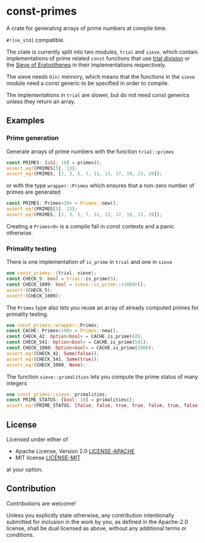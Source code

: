 # const-primes

A crate for generating arrays of prime numbers at compile time.

`#![no_std]` compatible.

The crate is currently split into two modules, `trial` and `sieve`, which contain implementations of
prime related `const` functions that use [trial division](https://en.wikipedia.org/wiki/Trial_division)
or the [Sieve of Eratosthenes](https://en.wikipedia.org/wiki/Sieve_of_Eratosthenes) in their implementations respectively.

The sieve needs `O(n)` memory, which means that the functions in the `sieve` module
need a const generic to be specified in order to compile.

The implementations in `trial` are slower, but do not need const generics unless they return an array.

## Examples
### Prime generation
Generate arrays of prime numbers with the function `trial::primes`
```rust
const PRIMES: [u32; 10] = primes();
assert_eq!(PRIMES[5], 13);
assert_eq!(PRIMES, [2, 3, 5, 7, 11, 13, 17, 19, 23, 29]);
```
or with the type `wrapper::Primes` which ensures that a non-zero number of primes are generated
```rust
const PRIMES: Primes<10> = Primes::new();
assert_eq!(PRIMES[5], 13);
assert_eq!(PRIMES, [2, 3, 5, 7, 11, 13, 17, 19, 23, 29]);
```
Creating a `Primes<0>` is a compile fail in const contexts and a panic otherwise.

### Primality testing
There is one implementation of `is_prime` in `trial` and one in `sieve`
```rust
use const_primes::{trial, sieve};
const CHECK_5: bool = trial::is_prime(5);
const CHECK_1009: bool = sieve::is_prime::<1009>();
assert!(CHECK_5);
assert!(CHECK_1009);
```
The `Primes` type also lets you reuse an array of already computed primes for primality testing.
```rust
use const_primes::wrapper::Primes;
const CACHE: Primes<100> = Primes::new();
const CHECK_42: Option<bool> = CACHE.is_prime(42);
const CHECK_541: Option<bool> = CACHE.is_prime(541);
const CHECK_1000: Option<bool> = CACHE.is_prime(1000);
assert_eq!(CHECK_42, Some(false));
assert_eq!(CHECK_541, Some(true));
assert_eq!(CHECK_1000, None);
```
The function `sieve::primalities` lets you compute the prime status of many integers
```rust
use const_primes::sieve::primalities;
const PRIME_STATUS: [bool; 10] = primalities();
assert_eq!(PRIME_STATUS, [false, false, true, true, false, true, false, true, false, false]);
```

## License

Licensed under either of

 * Apache License, Version 2.0
   [LICENSE-APACHE](http://www.apache.org/licenses/LICENSE-2.0)
 * MIT license
   [LICENSE-MIT](http://opensource.org/licenses/MIT)

at your option.

## Contribution

Contributions are welcome!

Unless you explicitly state otherwise, any contribution intentionally submitted
for inclusion in the work by you, as defined in the Apache-2.0 license, shall be
dual licensed as above, without any additional terms or conditions.
